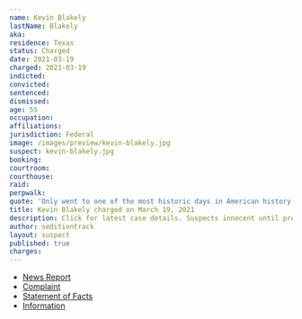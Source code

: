 ```yaml
---
name: Kevin Blakely
lastName: Blakely
aka:
residence: Texas
status: Charged
date: 2021-03-19
charged: 2021-03-19
indicted:
convicted: 
sentenced: 
dismissed: 
age: 55
occupation:
affiliations:
jurisdiction: Federal
image: /images/preview/kevin-blakely.jpg
suspect: kevin-blakely.jpg
booking:
courtroom:
courthouse:
raid:
perpwalk:
quote: 'Only went to one of the most historic days in American history with one of the biggest crowds ever seen Trumps [sic] epic speech live and close up. ... 1/6/21 for life'
title: Kevin Blakely charged on March 19, 2021
description: Click for latest case details. Suspects innocent until proven guilty.
author: seditiontrack
layout: suspect
published: true
charges:
---
```

- [News Report](https://www.nbcdfw.com/news/local/mckinney-man-linked-to-capitol-riot-using-gps-data-court-document-says/2584604/)
- [Complaint](https://extremism.gwu.edu/sites/g/files/zaxdzs2191/f/Kevin%20Sam%20Blakely%20Criminal%20Complaint.pdf)
- [Statement of Facts](https://www.justice.gov/usao-dc/case-multi-defendant/file/1380356/download)
- [Information](https://www.justice.gov/usao-dc/case-multi-defendant/file/1394051/download)
